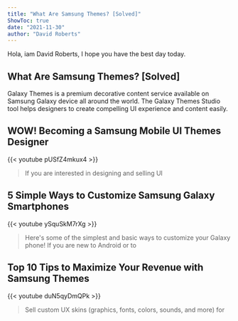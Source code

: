```yaml
---
title: "What Are Samsung Themes? [Solved]"
ShowToc: true 
date: "2021-11-30"
author: "David Roberts" 
---
```


Hola, iam David Roberts, I hope you have the best day today.
## What Are Samsung Themes? [Solved]
Galaxy Themes is a premium decorative content service available on Samsung Galaxy device all around the world. The Galaxy Themes Studio tool helps designers to create compelling UI experience and content easily.

## WOW! Becoming a Samsung Mobile UI Themes Designer
{{< youtube pUSfZ4mkux4 >}}
>If you are interested in designing and selling UI 

## 5 Simple Ways to Customize Samsung Galaxy Smartphones
{{< youtube ySquSkM7rXg >}}
>Here's some of the simplest and basic ways to customize your Galaxy phone! If you are new to Android or to 

## Top 10 Tips to Maximize Your Revenue with Samsung Themes
{{< youtube duN5qyDmQPk >}}
>Sell custom UX skins (graphics, fonts, colors, sounds, and more) for 

